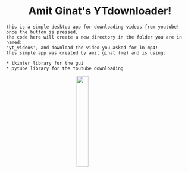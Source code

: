 <h1 style="text-align:center"> Amit Ginat's YTdownloader!</h1>




    this is a simple desktop app for downloading videos from youtube!
    once the button is pressed,
    the code here will create a new directory in the folder you are in named:
    'yt_videos', and download the video you asked for in mp4!
    this simple app was created by amit ginat (me) and is using:
    
    * tkinter library for the gui
    * pytube library for the Youtube downloading
<style>
    img{
        display: block;
        margin-left: auto;
        margin-right: auto;
        width: 25%;
}
</style>

<img src="./resources/icon.ico" >